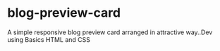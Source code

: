 # blog-preview-card
A simple responsive blog preview card arranged in attractive way..Dev using Basics HTML and CSS
